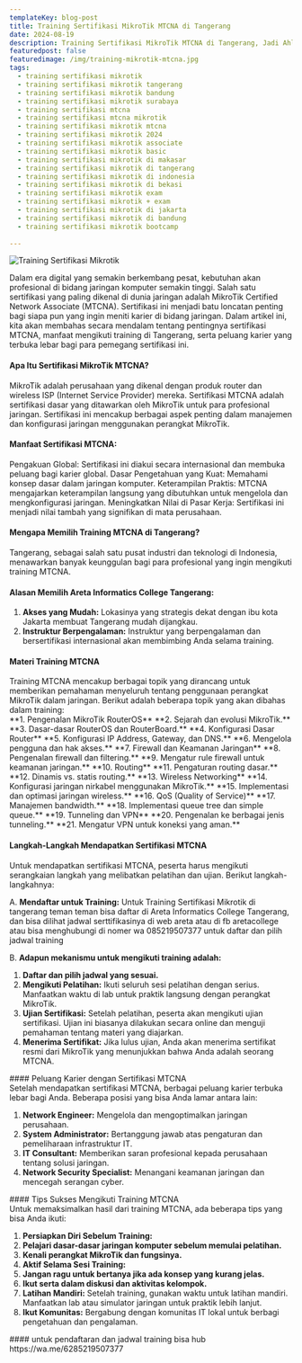 ```yaml
---
templateKey: blog-post
title: Training Sertifikasi MikroTik MTCNA di Tangerang
date: 2024-08-19
description: Training Sertifikasi MikroTik MTCNA di Tangerang, Jadi Ahli Jaringan Bersertifikasi Global!
featuredpost: false
featuredimage: /img/training-mikrotik-mtcna.jpg
tags:
  - training sertifikasi mikrotik
  - training sertifikasi mikrotik tangerang
  - training sertifikasi mikrotik bandung
  - training sertifikasi mikrotik surabaya
  - training sertifikasi mtcna
  - training sertifikasi mtcna mikrotik
  - training sertifikasi mikrotik mtcna
  - training sertifikasi mikrotik 2024
  - training sertifikasi mikrotik associate
  - training sertifikasi mikrotik basic
  - training sertifikasi mikrotik di makasar
  - training sertifikasi mikrotik di tangerang
  - training sertifikasi mikrotik di indonesia
  - training sertifikasi mikrotik di bekasi
  - training sertifikasi mikrotik exam
  - training sertifikasi mikrotik + exam 
  - training sertifikasi mikrotik di jakarta
  - training sertifikasi mikrotik di bandung
  - training sertifikasi mikrotik bootcamp
        
---
```


![Training Sertifikasi Mikrotik](/img/training-mikrotik-mtcna.jpg "Training Sertifikasi Mikrotik")

<div class="justify-text">
Dalam era digital yang semakin berkembang pesat, kebutuhan akan profesional di bidang jaringan komputer semakin tinggi. Salah satu sertifikasi yang paling dikenal di dunia jaringan adalah MikroTik Certified Network Associate (MTCNA). Sertifikasi ini menjadi batu loncatan penting bagi siapa pun yang ingin meniti karier di bidang jaringan. Dalam artikel ini, kita akan membahas secara mendalam tentang pentingnya sertifikasi MTCNA, manfaat mengikuti training di Tangerang, serta peluang karier yang terbuka lebar bagi para pemegang sertifikasi ini.
</div>

#### Apa Itu Sertifikasi MikroTik MTCNA?
<div class="justify-text">
MikroTik adalah perusahaan yang dikenal dengan produk router dan wireless ISP (Internet Service Provider) mereka. Sertifikasi MTCNA adalah sertifikasi dasar yang ditawarkan oleh MikroTik untuk para profesional jaringan. Sertifikasi ini mencakup berbagai aspek penting dalam manajemen dan konfigurasi jaringan menggunakan perangkat MikroTik.
</div>

#### Manfaat Sertifikasi MTCNA:
<div class="justify-text">
Pengakuan Global: Sertifikasi ini diakui secara internasional dan membuka peluang bagi karier global.
Dasar Pengetahuan yang Kuat: Memahami konsep dasar dalam jaringan komputer.
Keterampilan Praktis: MTCNA mengajarkan keterampilan langsung yang dibutuhkan untuk mengelola dan mengkonfigurasi jaringan.
Meningkatkan Nilai di Pasar Kerja: Sertifikasi ini menjadi nilai tambah yang signifikan di mata perusahaan.
</div>

#### Mengapa Memilih Training MTCNA di Tangerang?
<div class="justify-text">
Tangerang, sebagai salah satu pusat industri dan teknologi di Indonesia, menawarkan banyak keunggulan bagi para profesional yang ingin mengikuti training MTCNA.
</div>

#### Alasan Memilih Areta Informatics College Tangerang:

1. **Akses yang Mudah:** Lokasinya yang strategis dekat dengan ibu kota Jakarta membuat Tangerang mudah dijangkau.
2. **Instruktur Berpengalaman:** Instruktur yang berpengalaman dan bersertifikasi internasional akan membimbing Anda selama training.

#### Materi Training MTCNA
<div class="justify-text">
Training MTCNA mencakup berbagai topik yang dirancang untuk memberikan pemahaman menyeluruh tentang penggunaan perangkat MikroTik dalam jaringan. Berikut adalah beberapa topik yang akan dibahas dalam training:
</div>
**1. Pengenalan MikroTik RouterOS**
**2. Sejarah dan evolusi MikroTik.**
**3. Dasar-dasar RouterOS dan RouterBoard.**
**4. Konfigurasi Dasar Router**
**5. Konfigurasi IP Address, Gateway, dan DNS.**
**6. Mengelola pengguna dan hak akses.**
**7. Firewall dan Keamanan Jaringan**
**8. Pengenalan firewall dan filtering.**
**9. Mengatur rule firewall untuk keamanan jaringan.**
**10. Routing**
**11. Pengaturan routing dasar.**
**12. Dinamis vs. statis routing.**
**13. Wireless Networking**
**14. Konfigurasi jaringan nirkabel menggunakan MikroTik.**
**15. Implementasi dan optimasi jaringan wireless.**
**16. QoS (Quality of Service)**
**17. Manajemen bandwidth.**
**18. Implementasi queue tree dan simple queue.**
**19. Tunneling dan VPN**
**20. Pengenalan ke berbagai jenis tunneling.**
**21. Mengatur VPN untuk koneksi yang aman.**

#### Langkah-Langkah Mendapatkan Sertifikasi MTCNA
<div class="justify-text">
Untuk mendapatkan sertifikasi MTCNA, peserta harus mengikuti serangkaian langkah yang melibatkan pelatihan dan ujian. Berikut langkah-langkahnya:

A. **Mendaftar untuk Training:**
Untuk Training Sertifikasi Mikrotik di tangerang teman teman bisa daftar di Areta Informatics College Tangerang, dan bisa dilihat jadwal serttifikasinya di web areta atau di fb aretacollege atau bisa menghubungi di nomer wa 085219507377 untuk daftar dan pilih jadwal training

B. **Adapun mekanismu untuk mengikuti training adalah:**
1. **Daftar dan pilih jadwal yang sesuai.**
2. **Mengikuti Pelatihan:**
Ikuti seluruh sesi pelatihan dengan serius.
Manfaatkan waktu di lab untuk praktik langsung dengan perangkat MikroTik.
3. **Ujian Sertifikasi:**
Setelah pelatihan, peserta akan mengikuti ujian sertifikasi.
Ujian ini biasanya dilakukan secara online dan menguji pemahaman tentang materi yang diajarkan.
4. **Menerima Sertifikat:**
Jika lulus ujian, Anda akan menerima sertifikat resmi dari MikroTik yang menunjukkan bahwa Anda adalah seorang MTCNA.
</div>
#### Peluang Karier dengan Sertifikasi MTCNA
<div class="justify-text">
Setelah mendapatkan sertifikasi MTCNA, berbagai peluang karier terbuka lebar bagi Anda. Beberapa posisi yang bisa Anda lamar antara lain:

1. **Network Engineer:** Mengelola dan mengoptimalkan jaringan perusahaan.
2. **System Administrator:** Bertanggung jawab atas pengaturan dan pemeliharaan infrastruktur IT.
3. **IT Consultant:** Memberikan saran profesional kepada perusahaan tentang solusi jaringan.
4. **Network Security Specialist:** Menangani keamanan jaringan dan mencegah serangan cyber.
</div>
#### Tips Sukses Mengikuti Training MTCNA
<div class="justify-text">
Untuk memaksimalkan hasil dari training MTCNA, ada beberapa tips yang bisa Anda ikuti:

1. **Persiapkan Diri Sebelum Training:**
2. **Pelajari dasar-dasar jaringan komputer sebelum memulai pelatihan.**
3. **Kenali perangkat MikroTik dan fungsinya.**
4. **Aktif Selama Sesi Training:**
5. **Jangan ragu untuk bertanya jika ada konsep yang kurang jelas.**
6. **Ikut serta dalam diskusi dan aktivitas kelompok.**
7. **Latihan Mandiri:**
Setelah training, gunakan waktu untuk latihan mandiri.
Manfaatkan lab atau simulator jaringan untuk praktik lebih lanjut.
8. **Ikut Komunitas:**
Bergabung dengan komunitas IT lokal untuk berbagi pengetahuan dan pengalaman.
</div>
#### untuk pendaftaran dan jadwal training bisa hub https://wa.me/6285219507377